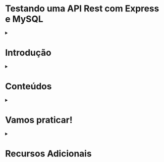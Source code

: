# Testando uma API Rest com Express e MySQL

<details>

<summary><h1>Introdução</h1></summary>

<details>
 
 <summary><h2>O que vamos aprender?</h2></summary>

Chegou a hora de você aprender a realizar testes em uma API REST integrada a um banco de dados MySQL. Então, hoje é dia de colocar mais alguns instrumentos em nossa caixa de ferramentas! 🧰
 
</details>
 
<details>

<summary><h2>Você será capaz de:</h2></summary>

- Criar códigos para aplicações Node.js utilizando o princípio de Desenvolvimento Guiado por Testes (*Test Driven Development*); 
- Realizar testes de integração em uma API que utiliza um banco de dados MySQL;
- Programar funções stubs (dublês) em seus testes;

</details>
 
<details>
 
<summary><h2>Porque isso é importante?</h2></summary>

Testes de integração são fundamentais para garantir a qualidade de uma aplicação, especialmente quando se trata de uma API conectada a um banco de dados. Eles permitem validar se a comunicação entre a API e o banco de dados MySQL está funcionando como esperado, antes da produção aplicação para os usuários finais.

Outra motivação é a garantia de que futuras alterações no código não afetem o funcionamento da API. Com testes de integração, podemos implementar novas funcionalidades em nossa aplicação ou em sua comunicação com o banco de dados sem causar problemas. Ou seja, podemos ficar sossegados ao promover atualizações em nossa aplicação.😌

Então, bora lá! Esta é uma ótima oportunidade para você se familiarizar mais ainda com o conceito de *Desenvolvimento Guiado a Testes*, o **TDD** (do inglês *Test-Driven Development*). Com o TDD, você escreve testes da funcionalidade antes de sua implementação no código, ajudando a garantir que os requisitos do projeto estejam sendo atendidos.

Também, estaremos aproveitando para apresentar para você: **Mocha**, **Sinon**, **Chai** e **Chai HTTP**. Quatro excelentes aliados que vão permitir que você escreva seus testes de integração em uma API REST integrada ao MySQL. 

Vamos nessa? 🦸‍♀️🦸‍♀️🦸‍♀️🦸‍♀️

</details>

</details>

<details>
 
<summary><h1>Conteúdos</h1></summary>

<details>
 
<summary><h2>Testes de integração vs Testes unitários</h2></summary>

Imagine que você está cozinhando uma refeição. Os **testes unitários** são como *experimentar individualmente cada ingrediente*, verificando se estão bons e se atendem aos padrões de qualidade. Por exemplo:
- se a manteiga está derretida, 
- se o sal está ajustado ao gosto, 
- se a quantidade de açúcar é suficiente, 
- se a massa do bolo cresceu, 
- etc.

Já os **testes de integração** são como misturar todos os ingredientes e cozinhá-los juntos para verificar se eles produzem a refeição deliciosa. Você verificaria se todos os ingredientes *se integram corretamente* e se o resultado final:
- é um bolo
- e se ele está gostoso.

No nosso contexto de API Web, os **testes unitários** verificam como cada parte, como cada componente da aplicação funciona isoladamente, se funciona como esperado. 
Enquanto os **testes de integração** verificam se todos os componentes conseguem trabalhar juntos para entregar a funcionalidade esperada. *(com aquele sabor inigualável 😋😋😋)*

</details>

<details>
 
<summary><h2>Testes de Integração</h2></summary>

Quando estamos escrevendo códigos, costumamos fazer pequenos testes manuais para verificar trechos de código. Nosso aliado maior aliado é o o `console.log()` no terminal, que vai nos guiando como uma lanterna iluminando a caverna escura que são os códigos. 

Esta é uma prática muito saudável e bastante recomendada, tanto em nosso ambiente de aprendizado como enquanto pessoas desenvolvedoras. Não iremos abandonar essa pŕatica jamais! Os testes de integração vêm ao encontro de nossas boas práticas de teste já consolidadas. Você estará escrevendo asserções que garantem que todas as funcionalidades estão em constante sintonia. 📻

>***Anota ai***🖊️: "Testes de integração verificam a comunicação adequada entre componentes do sistema. Ao contrário dos testes unitários, que testam unidades isoladas, os testes de integração juntam todas as unidades para verificar se elas funcionam corretamente em conjunto."

<summary><h2>Testes de Integração em API REST + MYSQL</h2></summary>

O que faremos em nossos testes de integracão, no contexto de nossa API REST integrada a um banco de dados MySQL, é partir do recebimento de requisição e seguir até o envio da respota adequada.

Ocorre que, no meio do caminho, está a comunicação com nosso banco de dados. Esta é uma funcionalidade intermediária de nossa aplicação. "Não desconfiaremos" do funcionamento do banco de dados nesta situação de testes de integração. Mas sim, estaremos apenas validando requisições e respostas da API. O nosso banco de dados será representado por ***dublês*** que vão simular o funcionamento esperado do database, retirando  da jogada eventuais problemas de comunicação.

Assim, fica possível focar nossa validação apenas na resposta integrada de nossa API. Este é um ponto de vista global da aplicação, que não se preocupa com os resultados intermediários de nossas requisições, apenas com o resultado final.

Enfim, vamos dar uma olhada em nossas novas ferramentas e instrumentos? 🪛⛏️🛠️🪓

</details>
 
<details>

<summary><h2>Mocha, Chai, Chai HTTP e Sinon</h2></summary>

### Mocha

A página da [documentação do Mocha](https://mochajs.org/) decreve este framework da seguinte maneira:

*"Mocha é um framework(estrutura) de teste JavaScript rica em recursos que é executada no Node.js e no navegador, tornando o teste assíncrono simples e divertido. 😜 Os testes do Mocha são executados em série, permitindo relatórios flexíveis e precisos, enquanto mapeia exceções não capturadas para os casos de teste corretos."*

### Chai e Chai HTTP

[Chai](https://www.chaijs.com/) é uma biblioteca de asserções que vai ser pareada com o Mocha para nos proporcionar maior poder e um estilo mais legível na escrita dos testes. Além de nos permitir utilizar seu plugin, o `Chai HTTP`

Já o [Chai HTTP](https://www.chaijs.com/plugins/chai-http/) é um plugin que vai permitir que, juntamente com o Mocha e o Chai, possamos simular uma requisição a nossa API. E a melhor parte é não precisar inicializar a API manualmente! 

Logo mais, você vai trabalhar com eles no desenvolvimento da aplicação do TrybeClub, um clube de vantagens exclusivo para pessoas estudantes da Trybe. 😎

### Sinon

Tudo certo. Será que já podemos começar a codar?
- Já sabemos desenvolver APIs REST integradas a bancos de dados, com Node.js, Express e Node MySQL 2. 
- Já temos um framework de testes (Mocha) e uma biblioteca de asserções(Chai) que consegue simular uma requisição a nossa API REST (com a utilização do plugin Chai HTTP pelo Chai). 

O que falta agora? 

> Só falta uma maneira de não dependermos de um banco de dados em funcionamento para realizarmos nossos testes.

Aqui entra em cena nosso último instrumento nesta composição: o ***Sinon***. 

Este pacote nos permite simular as interações de nossa API REST com nosso banco de dados na forma de dublês (*stubs*), funções que irâo *imitar*, *dublar* as funções que fazem a comunicação entre API REST e MySQL.

Chegou a hora de alongar os dedos e partir para o código! 🖥️
</details>
 
<details>
 
<summary><h2>API REST do TrybeClub</h2></summary>

Como você já aprendeu nos conteúdos anteriores o que é necessário para estruturar um projeto de API REST integrado ao MySQL, vamos utilizar o repositório do [**TrybeClub**](https://github.com/desafiopraticotrybe/trybe-club) como pontapé inicial. 

O TrybeClub é um clube de vantagens exclusivo para estudantes da Trybe, com benefícios mensais exclusivos para as pessoas estudantes que fazem parte deste clube **maaaravilhoso**.

> Para trabalhar neste projeto, você deve fazer um **Fork** do repositório do TrybeClub para sua máquina. A branch **main** está com tudo preparado para você começar os estudos. Já a branch **gabarito** tem tudo que será desenvolvido hoje já implementado. Se não lembra como funciona, search like a dev, ou [clique aqui](https://docs.github.com/pt/github-ae@latest/get-started/quickstart/fork-a-repo#bifurcar-um-reposit%C3%B3rio)

O projeto já vem pronto ser executado dentro de um container Docker, então você não precisa se preocupar com a instalação das dependências e de seu versionamento. Tudo isto será feito através do **Docker**, com a *receita de bolo* do **docker compose**. Isto garante que você está criando um projeto flexível, de fácil compartilhamento e que se comportará da mesma maneira independentemente de qual máquina esteja rodando ele! 
Tudo isso graças ao nosso grande amigo Docker: é ou não é totalmente excelente?

> Antes de qualquer coisa, vale a pena você dedicar um tempinho para dar uma bisbilhotada nos arquivos iniciais do projeto.

Na raiz do projeto encontramos os seguintes arquivos:

No arquivo **`package.json`**, você encontrará todas dependências que já vem instaladas no TrybeClub, além dos scripts que já vêm prontos para usar:

- `npm start`: executa o arquivo `server.js` com o node.
- `npm run dev:` executa o arquivo `server.js` com o nodemon.

> Nodemon é o ***melhor amigo*** da pessoa desenvolvedora. Diferentemente do Node, o Nodemon reinicia a aplicação sempre que alterações são feitas em seus arquivos. Uma mão na roda, não é?

- `npm test`: executa os arquivos de teste.

No arquivo **`Dockerfile`**, você encontrará a configuração de inicialização da API. 

> Se precisar, tire um tempinho para rever os conceitos já aprendidos no [Dia 02: Manipulando Imagens no Docker](https://app.betrybe.com/learn/course/5e938f69-6e32-43b3-9685-c936530fd326/module/94d0e996-1827-4fbc-bc24-c99fb592925b/section/5987fa2d-0d04-45b2-9d91-1c2ffce09862/day/da25fd46-8818-4234-8603-a442b047370f/lesson/670cdc27-f578-4733-907e-87652c46c002).

No arquivo **`docker-compose.yaml`**, temos dois ambientes configurados para rodar nossa aplicação. 

- O container nomeado como ``trybeclub_api`` é um serviço que constrói um ambiente baseado na imagem do node, na versão 16, e que expoẽ a porta 3000 do computador. 

- Já o container ``trybeclub_db`` é o serviço do nosso database, que roda com a imagem do Servidor MySQL na versão 8.0.29 e está vinculando 
  - uma porta do seu computador local (a porta 33060) 
  - a uma porta dentro do container (a porta 3306).
  - É importante salientar que a seção ``environment`` define o valor de duas variáveis dentro do container:

    - `MYSQL_ROOT_PASSWORD`: define a senha do usuário *root* do MySQL, que será utilizada para acessar o banco de dados.
    - `MYSQL_DATABASE`: especifica o nome do banco de dados a ser criado no início do MySQL, caso ele ainda não exista.

> Você pode tirar um tempinho para rever este conteúdo do [Dia 03: Orquestrando Containers com Docker Compose](https://app.betrybe.com/learn/course/5e938f69-6e32-43b3-9685-c936530fd326/module/94d0e996-1827-4fbc-bc24-c99fb592925b/section/5987fa2d-0d04-45b2-9d91-1c2ffce09862/day/2f1a5c4d-74b1-488a-8d9b-408682c93724/lesson/170b7b6e-925c-40e8-9d0a-08e41f599ec5)

No arquivo **`trybeclub_script.sql`** você encontrará o script que é utilizado para criar e popular as tabelas do banco de dados sempre que o container do database for levantado. 

> O Diagrama Entidade Relacionamento (DER) das tabelas do banco de dados e seus relacionamentos correspondentes é mostrado na figura abaixo. 

Tire um tempo também para dar uma olhadinha no script do TrybeClub e no Diagrama Entidade Relacionamento abaixo.

> <p align='center'><img src="images/diagram.png" width="800px"  ></p>

Já na pasta **`src`** contamos com a configuração inicial de nossa API REST. 

O arquivo **`connection.js`** (```./src/database```) utiliza a biblioteca `mysql2` para criar a conexão com o servidor MySQL. Para reduzir o tempo gasto conectando e desconectando com o servidor, utilizaremos o `createPool()`, melhorando a latência entre nossas queries ao manter a conexão sempre aberta e disponível para nossa API.

O arquivo **`app.js`** contém a configuração inicial de nossa API. Aqui, criamos nosso app como uma aplicação Express e *"dizemos"* para que o app *use* o método `express.json()`, um middleware que será necessário para analisar e lidar com requisições **JSON**.

O arquivo **`server.js`** dá o *start* em nossa aplicação através do método `app.listen()`. O primeiro parâmetro é a porta que nossa aplicação está escutando e o segundo é uma função que será executada, no nosso caso, um ```console.log``` que imprime a mensagem `API TrybeClub está sendo executada na porta 3001`

Ufa, que bom que tudo está configurado e prontinho para o desenvolvimento de sua aplicação!

Bora codar??? 
 
</details>

<details>
 
<summary><h2>Escrevendo seu primeiro teste!</h2></summary>

Agora, o momento é ideal para aplicarmos a técnica de TDD (Test-Driven Development) ou Desenvolvimento Guiado por Testes. Primeiramente, você escreverá testes para uma determinada funcionalidade de nossa aplicação para então partir para o desenvolvimento de tal funcionalidade. Você repetirá o ciclo até que tenha todas funcionalidades de nossa aplicação devidamente testadas e implementadas.


> ***De olho na dica!*** 👀 : quanto mais você exercitar a prática de desenvolvimento de software utilizando TDD, mais suas habilidades serão aprimoradas, aumentando suas chances de alcançar sucesso no mercado de trabalho.


Já temos as dependências necessárias para que você possa escrever os **testes de integração**. Vamos instalar elas com `npm install`.

``` bash
npm install
```

Caso fosse necessário, você poderia instalar ```mocha```, ```chai```, ```sinon``` e ```chai-http``` nas dependências de desenvolvimento com o seguinte comando:

``` bash
npm i mocha@10.0.0 chai@4.3.6 sinon@14.0.0 chai-http@4.3.0 -D
```

O próximo passo é escrever nosso primeiro teste, validando se é possível listar as pessoas membros do TrybeClub. Um endpoint para a lista completa e outro para a listagem por id.

Escreva seus testes no arquivo `members.test.js` (***src/tests/integration/members.test.js)***. 

Começaremos escrevendo o stub para nosso teste:

``` javascript
// src/tests/integration/doubles/members.stub.js

const membersList = [
  {
    id: 1,
    first_name: 'Carlos Márcio',
    last_name: 'Russo',
    email: 'cmrusso@email.com',
    phone: '51992824816',
  },
  {
    id: 2,
    first_name: 'Adão',
    last_name: 'Ferreira',
    email: 'adaofer@email.com',
    phone: '21985336211',
  },
  {
    id: 3,
    first_name: 'Jandira',
    last_name: 'Soares',
    email: 'jandiras@email.com',
    phone: '48994325998',
  },
];

module.exports = { membersList };

```

Faremos dois testes:

- um para a listagem de todas pessoas membro do TrybeClub, através de uma requisição ao endpoint ***GET /members***;

- outro para validar a busca por uma pessoa membro pelo id, através de uma requisição ao endpoint ***GET /members/:id***.

``` javascript
//  tests/integration/members.test.js

// Importamos o Chai para poder utilizar suas asserções nos testes
const chai = require('chai');
// Importamos o plugin Chai HTTP para que possamos simular as interações com nossa API REST;
const chaiHttp = require('chai-http');

const { expect, use } = chai;
// Aqui fazemos a ligação do Chai HTTP com o Chai;
use(chaiHttp);
// Importamos o Sinon que nos permitirá utilizar nossos dublês para simular as interações com o database;
const Sinon = require('sinon');
const app = require('../../src/app');
// Importamos nosso connection para que sua função 'connection.execute' posse ser dublada pelo Sinon;
const connection = require('../../src/database/connection');
// Este é nosso dublê da lista de membros;
const { membersList } = require('./doubles/members.stub');

describe('Testando o endpoint GET /members', () => {
  // O hook afterEach irá executar Sinon.restore para restaurar os stubs após cada teste.
    afterEach(Sinon.restore);
  it('Testando a listagem de pessoas membros do TrybeClub', async () => {
    // Fazemos que a chamada do método execute seja dublada pelo membersList quando for chamada dentro deste teste;
    Sinon.stub(connection, 'execute').resolves([membersList]);
    // Utilizamos o chai para simular a requisição a nosso app, o que desencadeia na chamada de connection.execute, que está dublada como memberList
    const response = await chai.request(app).get('/members');
    // Esperamos que a requisição tenha status 200 nesta situação e que a lista de membros seja retornada no corpo da requisição;
    expect(response.status).to.equal(200);
    expect(response.body).to.deep.equal(membersList);
  });
    // Observe que repetimos o mesmo processo, apenas mudando a função dos stubs;
  it('Testando a listagem da pessoa membro do TrybeClub pelo id', async () => {
    Sinon.stub(connection, 'execute').resolves([[membersList[0]]]);

    const response = await chai.request(app).get('/members/1');
    
    expect(response.status).to.equal(200);
    expect(response.body).to.deep.equal(membersList[0]);
  });
});
```

Nos testes acima, nós:

- utilizamos o **Sinon** para dublar o retorno de `connection.execute()`, que terá um retorno em particular para cada endpoint:

  - a lista de membros quando o endpoint for ***GET /members***;

  - o membro de id 1 quando o endpoit for ***GET /members/:id***;
  
- utilizamos o hook `afterEach` para executar `Sinon.restore`, restaurando as funções dubladas após cada teste. 

- constante `response` tem a resposta de nossa requisição para os endpoints, simulada através do Chai/Chai-HTPP.

- utilizamos as asserções do Chai para validar a `response` de cada endpoint.

Agora precisamos levantar nossa composição de containers do Docker:

``` bash
docker-compose up -d
```
Pronto, podemos relizar nosso primeiro teste com o script npm test, certo?

``` bash
npm test
```

Ih! Deu ruim, nossos testes falharam... 

Mas é claro, como estamos trabalhando em TDD (Desenvolvimento Orientado a Testes), primeiramente escrevemos nossos testes para então implementarmos as funcionalidades em questão! Ou seja, agora vamos desenvolver as funcionalidades da nossa API! 

## Criando o endpoint de listagem de membros do TrybeClub

Agora que você já tem o cenário restringido pelos testes que acabou de escrever, o ambiente está seguro para codar.

Vamos começar escrevendo as funções que se comunicam com o database no arquivo `members.database.js` (`src/database`) .

``` javascript
// src/database/members.database.js

const connection = require('./connection');

const listMembers = () => connection.execute('SELECT * FROM members');
// Note que a query de listMembersById está utilizando '?' como um placeholder do id, que é determinado no array que passamos como segundo argumento de connection.execute()
const listMembersById = (id) => connection.execute('SELECT * FROM members WHERE id = ?', [id]);

module.exports = {
  listMembers,
  listMembersById,
};
```

Agora vamos escrever a estrutura de nossas rotas no arquivo `members.routes.js`(`src/routes`).

``` javascript
// src/routes/members.routes.js

const express = require('express');

const router = express.Router();

const membersDB = require('../database/members.database');

router.get('/', async (_req, res) => {
  try {
    // o try executa nossa funcionalidade para o caso de sucesso da requisição
    const [result] = await membersDB.listMembers();
    res.status(200).json(result);
  } catch (err) {
    // caso algo dê errado com a query, o catch captura o erro (err) e responde com status 500 e com a mensagem do erro
    console.log(err);
    res.status(500).json({ message: err.sqlMessage });
  }
});

router.get('/:id', async (req, res) => {
  try {
    // já aqui, o try também executa nossa funcionalidade para quando dá tudo certo
    const { id } = req.params;
    const [[result]] = await membersDB.listMembersById(id);
    if (result) {
      res.status(200).json(result);
    } else {
      // mas também tem uma resposta adequada para quando não é encontrado um membro com o id solicitado pelo endpoint
      res.status(404).json({ message: 'Pessoa membro não encontrada' });
    }
  } catch (err) {
    // caso algo dê errado com a query, o catch captura o erro (err) e responde com status 500 e com a mensagem do erro
    console.log(err);
    res.status(500).json({ message: err.sqlMessage });
  }
});

module.exports = router;

```
Note que utilizamos a sintaxe `try/catch` para lidar com os erros que podem acontecer em nossa comunicação com o banco de dados, e que lidamos também com a solicitação de um id inválido, que não representa nenhum membro do TrybeClub. 

Também, estamos fazendo uso da syntaxe `async/await` quando executamos as funções `listMembers()` e `listMembersById()`. Como estamos nos comunicando com o banco de dados, 
há uma certa latência entre o momento do pedido e o momento de sua entrega. Você receberia uma promessa ao executar estas funções sem a sintaxe do `async/await`.

Agora sim! Vamos testar?

``` bash
npm test
```

Pronto! Os testes estão passando!😏

Agora vamos simular algumas requisições para sua API e ver tudo isso acontecendo na telinha. Você pode utilizar o [ThunderClient](https://marketplace.visualstudio.com/items?itemName=rangav.vscode-thunder-client), o [Insomnia](https://insomnia.rest/download), ou qualquer outro programa *API Client*.

> Primeiramente, precisamos de nossa aplicação em pé.

```bash
npm run dev
```
<p align='center'><img src="images/thunder01.png" width="800px"  ></p>

> Agora, faça o envio de uma requisição ao endpoint ***GET /members*** (*note que a API TrybeClub está sendo executada na porta 3001 de seu computador*):

<p align='center'><img src="images/thunder02.png" width="800px"  ></p>

> A API responde com status 200 e com a lista de pessoas membro do TrybeClub, que veio de um banco de dados MySQL!

<p align='center'><img src="images/thunder03.png" width="800px"  ></p>

> Agora faça o envio de uma requisição ao endpoint ***GET /members/3***:

<p align='center'><img src="images/thunder04.png" width="800px"  ></p>

> E a resposta tem status 200 e a pessoa membro do TrybeClub de id 3!

<p align='center'><img src="images/thunder05.png" width="800px"  ></p>

> Se você estiver com vontade de ver sua aplicação "fora do caminho do sucesso", solicite o endpoint ***GET /members/33*** e ver o que acontece:

<p align='center'><img src="images/thunder06.png" width="800px"  ></p>

> A resposta possui o *status 404* (*Not Found*) e um objeto com a mensagem *"Pessoa não encontrada"*

Você terminou de implementar dois endpoints capazes de buscar por pessoas cadastradas no banco de dados do TrybeClub! Parabéns 😎

Logo mais tem a Aula ao Vivo, então dê uma relaxada e volte depois para continuarmos a implementar as demais funcionalidades!

</details>
 
</details>

<details>
 
 <summary><h1>Vamos praticar!</h1></summary>

<details>
 
<summary><h2>Exercícios</h2></summary>
 
1 - Crie os testes de integração para o endpoint ***GET /members/admin*** retornando o faturamento mensal. </h3></summary>

 Vamos continuar implementando as demais rotas do TrybeClub. O administrador do TrybeClub precisa de um endpoint que retorne o faturamento mensal do clube de benefícios.
 
> O faturamento mensal é a soma do pagamento mensal de cada pessoa membro do TrybeClub.

- A API deve ter uma resposta com status 200 e JSON conforme ao exemplo a seguir:
``` json
{
  "monthly_revenue": "89.70"
}
```
  
2 - Implemente o endpoint GET ***/members/admin*** retornando o faturamento mensal.

- A API deve ter uma resposta conforme ao exemplo do exercício anterior.
  
3 - Crie os testes de integração para o endpoint ***POST /members***, no qual será possível adicionar um novo membro ao TrybeClub.

- Você precisa que o corpo da requisição (`req.body`) contenha um JSON com um formato conforme ao seguinte:

``` json
{
  "first_name": "Glauco",
  "last_name": "Neves",
  "email": "glauconeves@email.com",
  "phone": "21998743568",
  "plan_id": "3"
}
```

- Você também precisa a resposta da API tenha status 201 e um objeto JSON conforme ao seguinte:

``` json
{
  "member_id": "4",
  "first_name": "Glauco",
  "last_name": "Neves",
  "email": "glauconeves@email.com",
  "phone": "21998743568",
  "plan_id": "3"
}
```
 
4 - Implemente a funcionalidade do endpoint ***POST /members***, no qual seja possível adicionar um novo membro ao TrybeClub

- Você precisa que o corpo da requisição (`req.body`) contenha um JSON conforme ao exemplo do exercício anterior.

- Você também precisa a resposta da API tenha status 201 e um objeto JSON, conforme ao exemplo do exercício anterior.

5 - Crie os testes de integração para o endpoint ***DELETE /members/:id***, no qual seja possível deletar um membro do TrybeClub, a resposta deve possuir o status 204.

6 - Implemente a funcionalidade do endpoint ***DELETE /members/:id*** para que seja possível deletar um membro do TrybeClub, a resposta deve possuir o status 204.

7 - Crie os testes de integração para o endpoint ***PUT /members/:id***, no qual seja possível atualizar os dados de um membro do TrybeClub pelo seu id.

- Você precisa que o corpo da requisição (`req.body`) contenha um JSON com um formato conforme ao seguinte:

``` json
{
  "first_name": "Jandira",
  "last_name": "da Silva Junqueira Soares",
  "email": "jandirasjs@email.com",
  "phone": "48994325999",
  "plan_id": "1"
}
```

- Você também precisa que a resposta a esta requisição retorne um objeto JSON em um formato conforme ao seguinte:

``` json
{
  "message": "Cadastro atualizado com sucesso",
  "update":{
    "first_name": "Jandira",
    "last_name": "da Silva Junqueira Soares",
    "email": "jandirasjs@email.com",
    "phone": "48994325999",
    "plan_id": "1"
  }
}
```

8 -  Implemente a funcionalidade do endpoint ***PUT /members/:id***, no qual seja possível atualizar os dados de um membro do TrybeClub pelo seu id.

- Você precisa que o corpo da requisição (`req.body`) contenha um JSON conforme ao exemplo do exercício anterior..

- Você também precisa que a resposta a esta requisição retorne um objeto JSON conforme ao exercício anterior.

</details>

<details>
 
<summary><h2>Exercícios Bônus</h2></summary>

9 - Crie os testes de integração da requisição do endpoint ***GET /members/admin*** para que valide o acesso somente para o administrador do TrybeClub:

- O administrador do TrybeClub precisa que este endpoint seja acessível apenas com seu login, que precisa estar no corpo da requisição no seguinte formato:

``` json
{
    "user": "admin",
  "password": "xablau"
}

```

- Você deve criar middlewares de validação para os seguintes casos:

  - Quando a chave `"user"` não estiver definida no corpo da requisição, a resposta deve ter status 400 e um JSON como o seguinte:

``` json
{
  "message": "user não informado."
}
```

  - Quando a chave `"user"` for diferente de `"admin"`, a resposta deve ter status 401 e um JSON como o seguinte:

``` json
{
  "message": "user inválido."
}
```

  - Quando a chave `"password"` não estiver definida no corpo da requisição, a resposta deve ter status 400 e um JSON como o seguinte:

``` json
{
  "message": "password não informado."
}
```

  - Quando a chave `"password"` for diferente de `"xablau"`, a resposta deve ter status 401 e um JSON como o seguinte:

``` json
{
  "message": "password inválido."
}
```

- Trabalhando em TDD, você pode começar criando casos de teste para cada um dos casos acima.

Dicas:

- o middleware deve ser uma função callback que anteceda a função callback criada para o endpoint ***GET /members/admin***.

- Quando houver algo errado, cada middleware deve retornar uma resposta com status e JSON adequados,

- quando estiver tudo certo, cada middleware deve chamar `next()` e passar para o próximo middleware da rota.

10 - Implemente as validações do login do administrador do TrybeClub, conforme aos requisitos e dicas do exercício anterior.

 </details>
 </details>

</details>
<details>
 
 <summary><h1>Recursos Adicionais</h1></summary>

- [HTTP Status](https://www.httpstatus.com.br/) - Este site é que referencia todos os códigos de status HTTP com suas definições e exemplos de código em algumas linguagens/frameworks.

- [Express - Escrevendo um middleware](https://expressjs.com/pt-br/guide/writing-middleware.html) - Uma seção da documentação do Express onde temos uma visão geral do desenvolvimento de middlewares no Express.

- [Testando API REST com Mocha e Chai](https://medium.com/@rafaelvicio/testando-api-rest-com-mocha-e-chai-bf3764ac2797) - Um guia básico para escrever rotas e testar uma API REST com Mocha e Chai.
 
</details>
